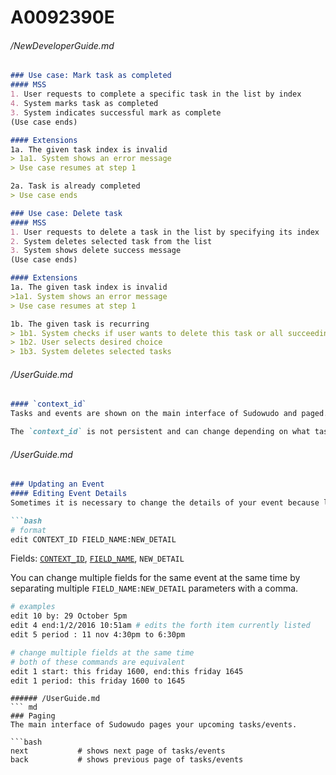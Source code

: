 # A0092390E
###### /NewDeveloperGuide.md
``` md
### Use case: Mark task as completed
#### MSS
1. User requests to complete a specific task in the list by index
4. System marks task as completed
3. System indicates successful mark as complete
(Use case ends)

#### Extensions
1a. The given task index is invalid
> 1a1. System shows an error message
> Use case resumes at step 1

2a. Task is already completed
> Use case ends

### Use case: Delete task
#### MSS
1. User requests to delete a task in the list by specifying its index
2. System deletes selected task from the list
3. System shows delete success message
(Use case ends)

#### Extensions
1a. The given task index is invalid
>1a1. System shows an error message
> Use case resumes at step 1

1b. The given task is recurring
> 1b1. System checks if user wants to delete this task or all succeeding tasks
> 1b2. User selects desired choice
> 1b3. System deletes selected tasks
```
###### /UserGuide.md
``` md
#### `context_id`
Tasks and events are shown on the main interface of Sudowudo and paged. The `context_id` allows you to modify tasks and events that are shown on the interface based on the *contextual* identifier, i.e. the numerical index that is shown on the interface. The identifier does not need to be enclosed in quote marks.

The `context_id` is not persistent and can change depending on what tasks/events are on the interface at the time. It is meant to provide a more convenient and interactive way to interact with tasks/events.
```
###### /UserGuide.md
``` md
### Updating an Event
#### Editing Event Details
Sometimes it is necessary to change the details of your event because life. Luckily, you can edit an item's description, start date/time and end date/time.

```bash
# format
edit CONTEXT_ID FIELD_NAME:NEW_DETAIL
```
Fields: [`CONTEXT_ID`](#context-id), [`FIELD_NAME`](#field-name), `NEW_DETAIL`

You can change multiple fields for the same event at the same time by separating multiple `FIELD_NAME:NEW_DETAIL` parameters with a comma.

```bash
# examples
edit 10 by: 29 October 5pm
edit 4 end:1/2/2016 10:51am # edits the forth item currently listed
edit 5 period : 11 nov 4:30pm to 6:30pm

# change multiple fields at the same time
# both of these commands are equivalent
edit 1 start: this friday 1600, end:this friday 1645
edit 1 period: this friday 1600 to 1645
```
```
###### /UserGuide.md
``` md
### Paging
The main interface of Sudowudo pages your upcoming tasks/events.

```bash
next           # shows next page of tasks/events
back           # shows previous page of tasks/events
```
```
